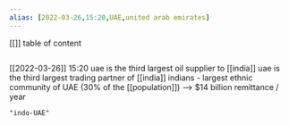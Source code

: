 ```yaml
---
alias: [2022-03-26,15:20,UAE,united arab emirates]
---
```

[[]]
table of content
```toc
```

[[2022-03-26]] 15:20
uae is the third largest oil supplier to [[india]]
uae is the third largest trading partner of [[india]]
indians - largest ethnic community of UAE (30% of the [[population]]) --> $14 billion remittance / year
```query
"indo-UAE"
```
